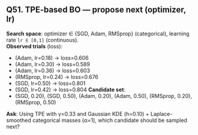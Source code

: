 ## Q51. TPE-based BO — propose next (optimizer, lr)
**Search space**: optimizer ∈ {SGD, Adam, RMSprop} (categorical), learning rate `lr ∈ [0,1]` (continuous).  
**Observed trials** (loss):
- (Adam, lr=0.18) → loss=0.606
- (Adam, lr=0.30) → loss=0.589
- (Adam, lr=0.36) → loss=0.603
- (RMSprop, lr=0.24) → loss=0.676
- (SGD, lr=0.50) → loss=0.801
- (SGD, lr=0.42) → loss=0.804
**Candidate set**:
- (SGD, 0.20), (SGD, 0.50), (Adam, 0.20), (Adam, 0.50), (RMSprop, 0.20), (RMSprop, 0.50)

**Ask**: Using TPE with γ=0.33 and Gaussian KDE (h=0.10) + Laplace-smoothed categorical masses (α=1), which candidate should be sampled next?
